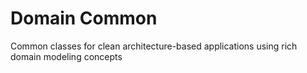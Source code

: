 # Domain Common

Common classes for clean architecture-based applications using rich domain modeling concepts
